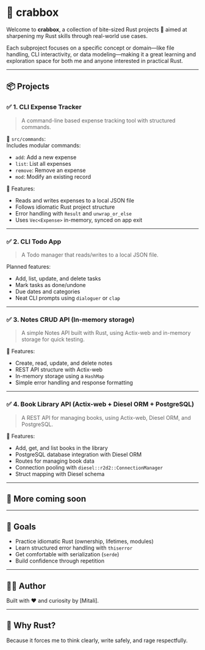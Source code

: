 # 🦀 crabbox

Welcome to **crabbox**, a collection of bite-sized Rust projects 🧠 aimed at sharpening my Rust skills through real-world use cases.

Each subproject focuses on a specific concept or domain—like file handling, CLI interactivity, or data modeling—making it a great learning and exploration space for both me and anyone interested in practical Rust.

---

## 📦 Projects

### ✅ 1. CLI Expense Tracker
> A command-line based expense tracking tool with structured commands.

📁 `src/commands`:  
Includes modular commands:
- `add`: Add a new expense
- `list`: List all expenses
- `remove`: Remove an expense
- `mod`: Modify an existing record

🧠 Features:
- Reads and writes expenses to a local JSON file
- Follows idiomatic Rust project structure
- Error handling with `Result` and `unwrap_or_else`
- Uses `Vec<Expense>` in-memory, synced on app exit

---

### ✅ 2. CLI Todo App
> A Todo manager that reads/writes to a local JSON file.

Planned features:
- Add, list, update, and delete tasks
- Mark tasks as done/undone
- Due dates and categories
- Neat CLI prompts using `dialoguer` or `clap`

---

### ✅ 3. Notes CRUD API (In-memory storage)
> A simple Notes API built with Rust, using Actix-web and in-memory storage for quick testing.

🧠 Features:
- Create, read, update, and delete notes
- REST API structure with Actix-web
- In-memory storage using a `HashMap`
- Simple error handling and response formatting

---

### ✅ 4. Book Library API (Actix-web + Diesel ORM + PostgreSQL)
> A REST API for managing books, using Actix-web, Diesel ORM, and PostgreSQL.

🧠 Features:
- Add, get, and list books in the library
- PostgreSQL database integration with Diesel ORM
- Routes for managing book data
- Connection pooling with `diesel::r2d2::ConnectionManager`
- Struct mapping with Diesel schema

---

## 🚧 More coming soon

---

## 🧪 Goals

- Practice idiomatic Rust (ownership, lifetimes, modules)
- Learn structured error handling with `thiserror`
- Get comfortable with serialization (`serde`)
- Build confidence through repetition

---

## 🧑‍💻 Author

Built with ❤️ and curiosity by [Mitali].

---

## 🦀 Why Rust?

Because it forces me to think clearly, write safely, and rage respectfully.

